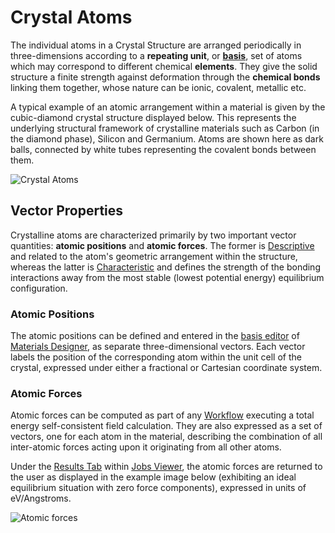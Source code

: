 # Crystal Atoms

The individual atoms in a Crystal Structure are arranged periodically in three-dimensions according to a **repeating unit**, or **[basis](final-structure.md)**, set of atoms which may correspond to different chemical **elements**. They give the solid structure a finite strength against deformation through the **chemical bonds** linking them together, whose nature can be ionic, covalent, metallic etc. 

A typical example of an atomic arrangement within a material is given by the cubic-diamond crystal structure displayed below. This represents the underlying structural framework of crystalline materials such as Carbon (in the diamond phase), Silicon and Germanium. Atoms are shown here as dark balls, connected by white tubes representing the covalent bonds between them.

![Crystal Atoms](/images/Properties/crystal_atoms.png "Crystal Atoms")

## Vector Properties

Crystalline atoms are characterized primarily by two important vector quantities: **atomic positions** and **atomic forces**. The former is [Descriptive](../classification/general.md) and related to the atom's geometric arrangement within the structure, whereas the latter is [Characteristic](../classification/general.md) and defines the strength of the bonding interactions away from the most stable (lowest potential energy) equilibrium configuration. 

### Atomic Positions

The atomic positions can be defined and entered in the [basis editor](../../materials-designer/source-editor/basis.md) of [Materials Designer](../../materials-designer/overview.md), as separate three-dimensional vectors. Each vector labels the position of the corresponding atom within the unit cell of the crystal, expressed under either a fractional or Cartesian coordinate system. 

### Atomic Forces

Atomic forces can be computed as part of any [Workflow](../../workflows/overview.md) executing a total energy self-consistent field calculation. They are also expressed as a set of vectors, one for each atom in the material, describing the combination of all inter-atomic forces acting upon it originating from all other atoms. 

Under the [Results Tab](../../jobs/ui/results-tab.md) within [Jobs Viewer](../../jobs/ui/viewer.md), the atomic forces are returned to the user as displayed in the example image below (exhibiting an ideal equilibrium situation with zero force components), expressed in units of eV/Angstroms.

![Atomic forces](/images/Properties/atomic_forces.png "Atomic forces")
